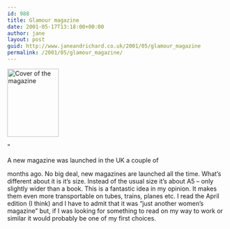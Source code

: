 ```yaml
---
id: 988
title: Glamour magazine
date: 2001-05-17T13:18:00+00:00
author: jane
layout: post
guid: http://www.janeandrichard.co.uk/2001/05/glamour_magazine
permalink: /2001/05/glamour_magazine/
---
```

<img src="http://v1.janeandrichard.co.uk/blog/img/glamourcover.jpg" alt="Cover of the magazine" width="118" height="156" />

&#8221;

A new magazine was launched in the UK a couple of
   
months ago. No big deal, new magazines are launched all the time. What&#8217;s different about it is it&#8217;s size. Instead of the usual size it&#8217;s about A5 &#8211; only slightly wider than a book. This is a fantastic idea in my opinion. It makes them even more transportable on tubes, trains, planes etc. I read the April edition (I think) and I have to admit that it was &#8220;just another women&#8217;s magazine&#8221; but, if I was looking for something to read on my way to work or similar it would probably be one of my first choices.